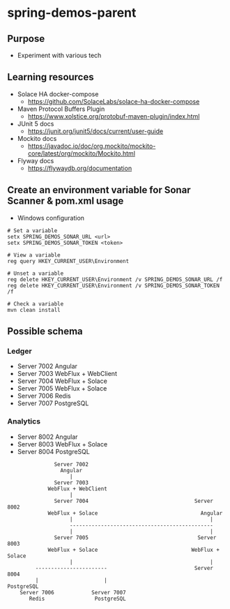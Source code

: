 # spring-demos-parent

## Purpose

- Experiment with various tech

## Learning resources

- Solace HA docker-compose
  - https://github.com/SolaceLabs/solace-ha-docker-compose
- Maven Protocol Buffers Plugin
  - https://www.xolstice.org/protobuf-maven-plugin/index.html
- JUnit 5 docs
  - https://junit.org/junit5/docs/current/user-guide
- Mockito docs
  - https://javadoc.io/doc/org.mockito/mockito-core/latest/org/mockito/Mockito.html
- Flyway docs
  - https://flywaydb.org/documentation

## Create an environment variable for Sonar Scanner & pom.xml usage 
 
- Windows configuration

```
# Set a variable
setx SPRING_DEMOS_SONAR_URL <url>
setx SPRING_DEMOS_SONAR_TOKEN <token>

# View a variable
reg query HKEY_CURRENT_USER\Environment

# Unset a variable
reg delete HKEY_CURRENT_USER\Environment /v SPRING_DEMOS_SONAR_URL /f
reg delete HKEY_CURRENT_USER\Environment /v SPRING_DEMOS_SONAR_TOKEN /f

# Check a variable
mvn clean install
```

## Possible schema

### Ledger

- Server 7002 Angular
- Server 7003 WebFlux + WebClient
- Server 7004 WebFlux + Solace
- Server 7005 WebFlux + Solace
- Server 7006 Redis
- Server 7007 PostgreSQL 

### Analytics

- Server 8002 Angular
- Server 8003 WebFlux + Solace
- Server 8004 PostgreSQL

```
               Server 7002 
                 Angular
                    |
               Server 7003 
             WebFlux + WebClient
                    |
               Server 7004                                  Server 8002 
             WebFlux + Solace                                 Angular
                    |                                            |
                    ----------------------------------------------
                    |                                            |
               Server 7005                                   Server 8003
             WebFlux + Solace                              WebFlux + Solace 
                    |                                            |
         -----------------------                            Server 8004
         |                     |                             PostgreSQL
    Server 7006            Server 7007                       
       Redis                PostgreSQL  
```


